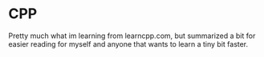 # CPP
Pretty much what im learning from learncpp.com, but summarized a bit for easier reading for myself and anyone that wants to learn a tiny bit faster.
